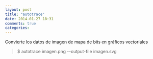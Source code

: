 ```yaml
---
layout: post
title: "autotrace"
date: 2014-01-27 18:31
comments: true
categories: 
---
```

Convierte los datos de imagen de mapa de bits en gráficos vectoriales

>$ autotrace imagen.png --output-file imagen.svg

